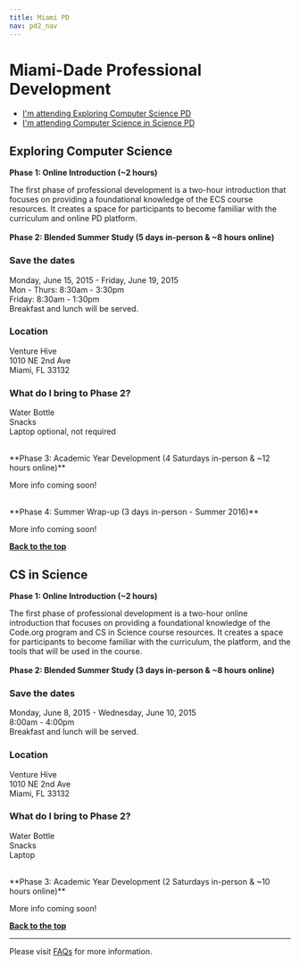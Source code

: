 ```yaml
---
title: Miami PD
nav: pd2_nav
---
```

<a id="top"></a>

# Miami-Dade Professional Development

- [I'm attending Exploring Computer Science PD](#ecs)
- [I'm attending Computer Science in Science PD](#science)

<a id="ecs"></a>

## Exploring Computer Science

**Phase 1: Online Introduction (~2 hours)**

The first phase of professional development is a two-hour introduction that focuses on providing a foundational knowledge of the ECS course resources. It creates a space for participants to become familiar with the curriculum and online PD platform.
</br>
</br>
**Phase 2: Blended Summer Study (5 days in-person & ~8 hours online)**

### Save the dates

Monday, June 15, 2015 - Friday, June 19, 2015
<br/>
Mon - Thurs: 8:30am - 3:30pm
<br />
Friday: 8:30am - 1:30pm
<br/>
Breakfast and lunch will be served. 

### Location

Venture Hive
<br />
1010 NE 2nd Ave
<br />
Miami, FL 33132
<br/>

### What do I bring to Phase 2?
Water Bottle
<br />
Snacks
<br />
Laptop optional, not required

</br>
**Phase 3: Academic Year Development (4 Saturdays in-person & ~12 hours online)**

More info coming soon!

</br>
**Phase 4: Summer Wrap-up (3 days in-person - Summer 2016)**

More info coming soon!

[**Back to the top**](#top)


<a id="science"></a>

## CS in Science

**Phase 1: Online Introduction (~2 hours)**

The first phase of professional development is a two-hour online introduction that focuses on providing a foundational knowledge of the Code.org program and CS in Science course resources. It creates a space for participants to become familiar with the curriculum, the platform, and the tools that will be used in the course.
</br>
</br>
**Phase 2: Blended Summer Study (3 days in-person & ~8 hours online)**

### Save the dates

Monday, June 8, 2015 - Wednesday, June 10, 2015
<br/>
8:00am - 4:00pm
<br />
Breakfast and lunch will be served. 

### Location

Venture Hive
<br />
1010 NE 2nd Ave
<br />
Miami, FL 33132
<br />


### What do I bring to Phase 2?
Water Bottle
<br />
Snacks
<br />
Laptop

</br>
**Phase 3: Academic Year Development (2 Saturdays in-person & ~10 hours online)**

More info coming soon!


[**Back to the top**](#top)

----------
Please visit [FAQs](/educate/pd/15-16/faq) for more information.

<br />
<br />